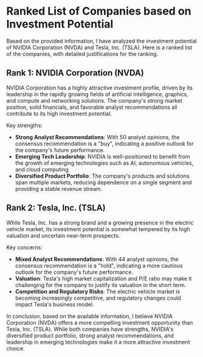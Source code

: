 **Ranked List of Companies based on Investment Potential**
======================================================

Based on the provided information, I have analyzed the investment potential of NVIDIA Corporation (NVDA) and Tesla, Inc. (TSLA). Here is a ranked list of the companies, with detailed justifications for the ranking.

**Rank 1: NVIDIA Corporation (NVDA)**
------------------------------------

NVIDIA Corporation has a highly attractive investment profile, driven by its leadership in the rapidly growing fields of artificial intelligence, graphics, and compute and networking solutions. The company's strong market position, solid financials, and favorable analyst recommendations all contribute to its high investment potential.

Key strengths:

* **Strong Analyst Recommendations**: With 50 analyst opinions, the consensus recommendation is a "buy", indicating a positive outlook for the company's future performance.
* **Emerging Tech Leadership**: NVIDIA is well-positioned to benefit from the growth of emerging technologies such as AI, autonomous vehicles, and cloud computing.
* **Diversified Product Portfolio**: The company's products and solutions span multiple markets, reducing dependence on a single segment and providing a stable revenue stream.

**Rank 2: Tesla, Inc. (TSLA)**
-----------------------------

While Tesla, Inc. has a strong brand and a growing presence in the electric vehicle market, its investment potential is somewhat tempered by its high valuation and uncertain near-term prospects.

Key concerns:

* **Mixed Analyst Recommendations**: With 44 analyst opinions, the consensus recommendation is a "hold", indicating a more cautious outlook for the company's future performance.
* **Valuation**: Tesla's high market capitalization and P/E ratio may make it challenging for the company to justify its valuation in the short term.
* **Competition and Regulatory Risks**: The electric vehicle market is becoming increasingly competitive, and regulatory changes could impact Tesla's business model.

In conclusion, based on the available information, I believe NVIDIA Corporation (NVDA) offers a more compelling investment opportunity than Tesla, Inc. (TSLA). While both companies have strengths, NVIDIA's diversified product portfolio, strong analyst recommendations, and leadership in emerging technologies make it a more attractive investment choice.